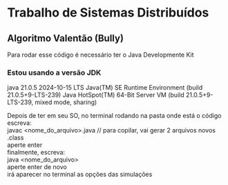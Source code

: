 # Trabalho de Sistemas Distribuídos
## Algoritmo Valentão (Bully)

Para rodar esse código é necessário ter o Java Developmente Kit

### Estou usando a versão JDK
java 21.0.5 2024-10-15 LTS
Java(TM) SE Runtime Environment (build 21.0.5+9-LTS-239)
Java HotSpot(TM) 64-Bit Server VM (build 21.0.5+9-LTS-239, mixed mode, sharing)

Depois de ter em seu SO, no terminal rodando na pasta onde está o código escreva:  
javac <nome_do_arquivo>.java // para copilar, vai gerar 2 arquivos novos .class  
aperte enter  
finalmente, escreva:  
java <nome_do_arquivo>  
aperte enter de novo  
irá aparecer no terminal as opções das simulações